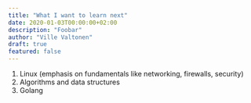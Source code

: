 ```yaml
---
title: "What I want to learn next"
date: 2020-01-03T00:00:00+02:00
description: "Foobar"
author: "Ville Valtonen"
draft: true
featured: false
---
```


1. Linux (emphasis on fundamentals like networking, firewalls, security)
2. Algorithms and data structures
3. Golang
